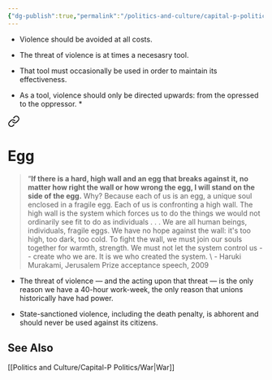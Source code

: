 ```yaml
---
{"dg-publish":true,"permalink":"/politics-and-culture/capital-p-politics/violence/","noteIcon":1}
---
```



* Violence should be avoided at all costs. 

* The threat of violence is at times a necesasry tool. 

* That tool must occasionally be used in order to maintain its effectiveness.

* As a tool, violence should only be directed upwards: from the opressed to the oppressor.
	* 
<div class="transclusion internal-embed is-loaded"><a class="markdown-embed-link" href="/reading-and-writing/quotes/#egg" aria-label="Open link"><svg xmlns="http://www.w3.org/2000/svg" width="24" height="24" viewBox="0 0 24 24" fill="none" stroke="currentColor" stroke-width="2" stroke-linecap="round" stroke-linejoin="round" class="svg-icon lucide-link"><path d="M10 13a5 5 0 0 0 7.54.54l3-3a5 5 0 0 0-7.07-7.07l-1.72 1.71"></path><path d="M14 11a5 5 0 0 0-7.54-.54l-3 3a5 5 0 0 0 7.07 7.07l1.71-1.71"></path></svg></a><div class="markdown-embed">



# Egg

> “**If there is a hard, high wall and an egg that breaks against it, no matter how right the wall or how wrong the egg, I will stand on the side of the egg.** Why? Because each of us is an egg, a unique soul enclosed in a fragile egg. Each of us is confronting a high wall. The high wall is the system which forces us to do the things we would not ordinarily see fit to do as individuals . . . We are all human beings, individuals, fragile eggs. We have no hope against the wall: it's too high, too dark, too cold. To fight the wall, we must join our souls together for warmth, strength. We must not let the system control us -- create who we are. It is we who created the system.
\ - Haruki Murakami, Jerusalem Prize acceptance speech, 2009


</div></div>

* The threat of violence — and the acting upon that threat — is the only reason we have a 40-hour work-week, the only reason that unions historically have had power.

* State-sanctioned violence, including the death penalty, is abhorent and should never be used against its citizens.

## See Also
[[Politics and Culture/Capital-P Politics/War\|War]]
